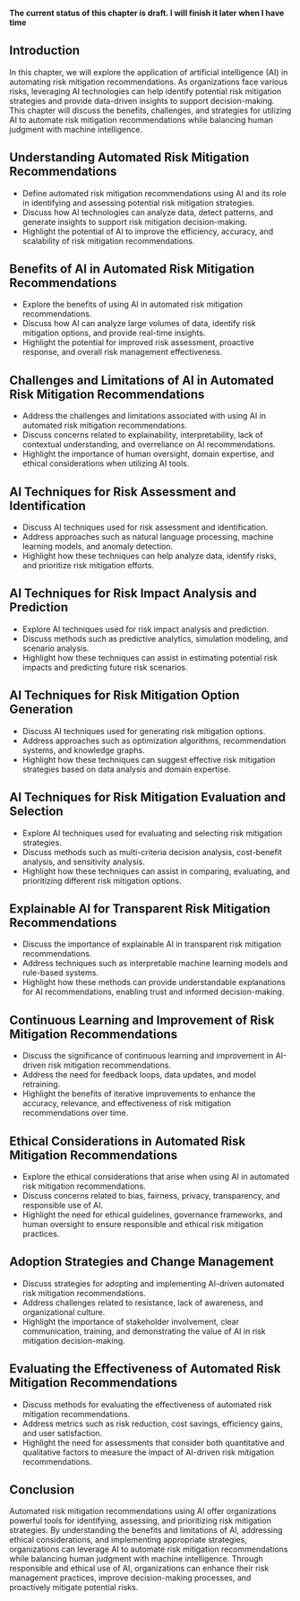 **The current status of this chapter is draft. I will finish it later when I have time**

Introduction
------------

In this chapter, we will explore the application of artificial intelligence (AI) in automating risk mitigation recommendations. As organizations face various risks, leveraging AI technologies can help identify potential risk mitigation strategies and provide data-driven insights to support decision-making. This chapter will discuss the benefits, challenges, and strategies for utilizing AI to automate risk mitigation recommendations while balancing human judgment with machine intelligence.

Understanding Automated Risk Mitigation Recommendations
-------------------------------------------------------

* Define automated risk mitigation recommendations using AI and its role in identifying and assessing potential risk mitigation strategies.
* Discuss how AI technologies can analyze data, detect patterns, and generate insights to support risk mitigation decision-making.
* Highlight the potential of AI to improve the efficiency, accuracy, and scalability of risk mitigation recommendations.

Benefits of AI in Automated Risk Mitigation Recommendations
-----------------------------------------------------------

* Explore the benefits of using AI in automated risk mitigation recommendations.
* Discuss how AI can analyze large volumes of data, identify risk mitigation options, and provide real-time insights.
* Highlight the potential for improved risk assessment, proactive response, and overall risk management effectiveness.

Challenges and Limitations of AI in Automated Risk Mitigation Recommendations
-----------------------------------------------------------------------------

* Address the challenges and limitations associated with using AI in automated risk mitigation recommendations.
* Discuss concerns related to explainability, interpretability, lack of contextual understanding, and overreliance on AI recommendations.
* Highlight the importance of human oversight, domain expertise, and ethical considerations when utilizing AI tools.

AI Techniques for Risk Assessment and Identification
----------------------------------------------------

* Discuss AI techniques used for risk assessment and identification.
* Address approaches such as natural language processing, machine learning models, and anomaly detection.
* Highlight how these techniques can help analyze data, identify risks, and prioritize risk mitigation efforts.

AI Techniques for Risk Impact Analysis and Prediction
-----------------------------------------------------

* Explore AI techniques used for risk impact analysis and prediction.
* Discuss methods such as predictive analytics, simulation modeling, and scenario analysis.
* Highlight how these techniques can assist in estimating potential risk impacts and predicting future risk scenarios.

AI Techniques for Risk Mitigation Option Generation
---------------------------------------------------

* Discuss AI techniques used for generating risk mitigation options.
* Address approaches such as optimization algorithms, recommendation systems, and knowledge graphs.
* Highlight how these techniques can suggest effective risk mitigation strategies based on data analysis and domain expertise.

AI Techniques for Risk Mitigation Evaluation and Selection
----------------------------------------------------------

* Explore AI techniques used for evaluating and selecting risk mitigation strategies.
* Discuss methods such as multi-criteria decision analysis, cost-benefit analysis, and sensitivity analysis.
* Highlight how these techniques can assist in comparing, evaluating, and prioritizing different risk mitigation options.

Explainable AI for Transparent Risk Mitigation Recommendations
--------------------------------------------------------------

* Discuss the importance of explainable AI in transparent risk mitigation recommendations.
* Address techniques such as interpretable machine learning models and rule-based systems.
* Highlight how these methods can provide understandable explanations for AI recommendations, enabling trust and informed decision-making.

Continuous Learning and Improvement of Risk Mitigation Recommendations
----------------------------------------------------------------------

* Discuss the significance of continuous learning and improvement in AI-driven risk mitigation recommendations.
* Address the need for feedback loops, data updates, and model retraining.
* Highlight the benefits of iterative improvements to enhance the accuracy, relevance, and effectiveness of risk mitigation recommendations over time.

Ethical Considerations in Automated Risk Mitigation Recommendations
-------------------------------------------------------------------

* Explore the ethical considerations that arise when using AI in automated risk mitigation recommendations.
* Discuss concerns related to bias, fairness, privacy, transparency, and responsible use of AI.
* Highlight the need for ethical guidelines, governance frameworks, and human oversight to ensure responsible and ethical risk mitigation practices.

Adoption Strategies and Change Management
-----------------------------------------

* Discuss strategies for adopting and implementing AI-driven automated risk mitigation recommendations.
* Address challenges related to resistance, lack of awareness, and organizational culture.
* Highlight the importance of stakeholder involvement, clear communication, training, and demonstrating the value of AI in risk mitigation decision-making.

Evaluating the Effectiveness of Automated Risk Mitigation Recommendations
-------------------------------------------------------------------------

* Discuss methods for evaluating the effectiveness of automated risk mitigation recommendations.
* Address metrics such as risk reduction, cost savings, efficiency gains, and user satisfaction.
* Highlight the need for assessments that consider both quantitative and qualitative factors to measure the impact of AI-driven risk mitigation recommendations.

Conclusion
----------

Automated risk mitigation recommendations using AI offer organizations powerful tools for identifying, assessing, and prioritizing risk mitigation strategies. By understanding the benefits and limitations of AI, addressing ethical considerations, and implementing appropriate strategies, organizations can leverage AI to automate risk mitigation recommendations while balancing human judgment with machine intelligence. Through responsible and ethical use of AI, organizations can enhance their risk management practices, improve decision-making processes, and proactively mitigate potential risks.
